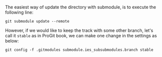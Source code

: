 The easiest way of update the directory with submodule, is to execute the following line:

```
git submodule update --remote
```

However, if we would like to keep the track with some other branch, let's call it `stable` as 
in ProGit book, we can make one change in the settings as below:

```
git config -f .gitmodules submodule.ies_subsubmodules.branch stable
```
